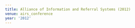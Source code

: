 ```yaml
---
title: Alliance of Information and Referral Systems (2012)
venue: airs_conference
year: '2012'
---
```

